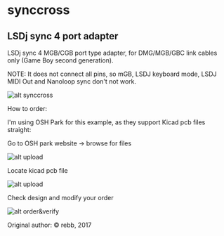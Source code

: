 # synccross
## LSDj sync 4 port adapter
LSDj sync 4 MGB/CGB port type adapter, for DMG/MGB/GBC link cables only (Game Boy second generation).

NOTE: It does not connect all pins, so mGB, LSDJ keyboard mode, LSDJ MIDI Out and Nanoloop sync don't not work.

![alt synccross](https://github.com/lpla/synccross/blob/master/images/synccross.png)

How to order:

I'm using OSH Park for this example, as they support Kicad pcb files straight:

Go to OSH park website -> browse for files

![alt upload](https://github.com/lpla/synccross/blob/master/images/oshpark_browse.png)

Locate kicad pcb file

![alt upload](https://github.com/lpla/synccross/blob/master/images/osh_locatefile.png)

Check design and modify your order

![alt order&verify](https://github.com/lpla/synccross/blob/master/images/verify_board.png
)



Original author: © rebb, 2017
